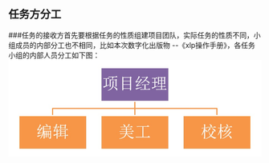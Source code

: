 ## 任务方分工

###任务的接收方首先要根据任务的性质组建项目团队，实际任务的性质不同，小组成员的内部分工也不相同，比如本次数字化出版物 --《xlp操作手册》，各任务小组的内部人员分工如下图：
![组织构架图](../assets/wuguoqiang/zzgj002.jpg)

